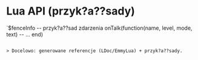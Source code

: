 # Lua API (przyk?a??sady)

`$fenceInfo
-- przyk?a??sad zdarzenia
onTalk(function(name, level, mode, text)
  -- ...
end)

```

> Docelowo: generowane referencje (LDoc/EmmyLua) + przyk?a??sady.
